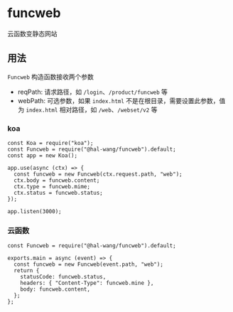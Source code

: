 # funcweb

云函数变静态网站

## 用法

`Funcweb` 构造函数接收两个参数

- reqPath: 请求路径，如 `/login`、`/product/funcweb` 等
- webPath: 可选参数，如果 `index.html` 不是在根目录，需要设置此参数，值为 `index.html` 相对路径，如 `/web`、`/webset/v2` 等

### koa

```JS
const Koa = require("koa");
const Funcweb = require("@hal-wang/funcweb").default;
const app = new Koa();

app.use(async (ctx) => {
  const funcweb = new Funcweb(ctx.request.path, "web");
  ctx.body = funcweb.content;
  ctx.type = funcweb.mime;
  ctx.status = funcweb.status;
});

app.listen(3000);
```

### 云函数

```JS
const Funcweb = require("@hal-wang/funcweb").default;

exports.main = async (event) => {
  const funcweb = new Funcweb(event.path, "web");
  return {
    statusCode: funcweb.status,
    headers: { "Content-Type": funcweb.mine },
    body: funcweb.content,
  };
};
```
